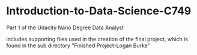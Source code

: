# Introduction-to-Data-Science-C749
Part 1 of the Udacity Nano Degree Data Analyst

includes supporting files used in the creation of the 
final project, which is found in the sub directory "Finished Project-Logan Burke"
